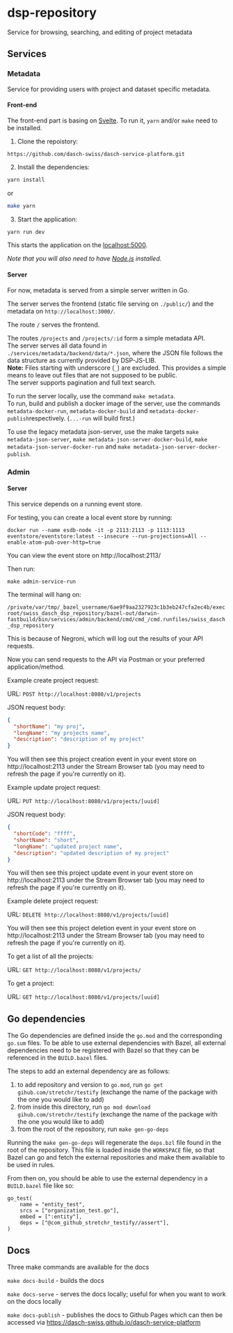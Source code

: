 # dsp-repository
Service for browsing, searching, and editing of project metadata


## Services

### Metadata

Service for providing users with project and dataset specific metadata.

#### Front-end

The front-end part is basing on [Svelte](https://svelte.dev). To run it, `yarn` and/or `make` need to be installed. 

1. Clone the repoistory:

```
https://github.com/dasch-swiss/dasch-service-platform.git
```


2. Install the dependencies:

```bash
yarn install
```

or

```bash
make yarn
```

3. Start the application:

```bash
yarn run dev
```

This starts the application on the [localhost:5000](http://localhost:5000).

*Note that you will also need to have [Node.js](https://nodejs.org) installed.*

#### Server

For now, metadata is served from a simple server written in Go.

The server serves the frontend (static file serving on `./public/`) and the metadata on `http://localhost:3000/`.

The route `/` serves the frontend.

The routes `/projects` and `/projects/:id` form a simple metadata API.  
The server serves all data found in `./services/metadata/backend/data/*.json`, where the JSON file follows the data structure as currently provided by DSP-JS-LIB.  
__Note:__ Files starting with underscore (`_`) are excluded. This provides a simple means to leave out files that are not supposed to be public.  
The server supports pagination and full text search.

To run the server locally, use the command `make metadata`.  
To run, build and publish a docker image of the server, use the commands `metadata-docker-run`, `metadata-docker-build` and `metadata-docker-publish`respectively. (`...-run` will build first.)

To use the legacy metadata json-server, use the make targets `make metadata-json-server`, `make metadata-json-server-docker-build`, `make metadata-json-server-docker-run` and `make metadata-json-server-docker-publish`.

### Admin

#### Server

This service depends on a running event store.

For testing, you can create a local event store by running:

```docker run --name esdb-node -it -p 2113:2113 -p 1113:1113 eventstore/eventstore:latest --insecure --run-projections=All --enable-atom-pub-over-http=true```

You can view the event store on http://localhost:2113/

Then run:

```make admin-service-run```

The terminal will hang on:

```/private/var/tmp/_bazel_username/6ae9f9aa2327923c1b3eb247cfa2ec4b/execroot/swiss_dasch_dsp_repository/bazel-out/darwin-fastbuild/bin/services/admin/backend/cmd/cmd_/cmd.runfiles/swiss_dasch_dsp_repository```

This is because of Negroni, which will log out the results of your API requests.

Now you can send requests to the API via Postman or your preferred application/method.

Example create project request:

URL:
```POST http://localhost:8080/v1/projects```

JSON request body:

```json
{
  "shortName": "my proj",
  "longName": "my projects name",
  "description": "description of my project"
}
```

You will then see this project creation event in your event store on http://localhost:2113 under the Stream Browser tab (you may need to refresh the page if you're currently on it).


Example update project request:

URL:
```PUT http://localhost:8080/v1/projects/[uuid]```

JSON request body:

```json
{
  "shortCode": "ffff",
  "shortName": "short",
  "longName": "updated project name",
  "description": "updated description of my project"
}
```

You will then see this project update event in your event store on http://localhost:2113 under the Stream Browser tab (you may need to refresh the page if you're currently on it).

Example delete project request:

URL:
```DELETE http://localhost:8080/v1/projects/[uuid]```

You will then see this project deletion event in your event store on http://localhost:2113 under the Stream Browser tab (you may need to refresh the page if you're currently on it).

To get a list of all the projects:

URL:
```GET http://localhost:8080/v1/projects/```

To get a project:

URL:
```GET http://localhost:8080/v1/projects/[uuid]```

## Go dependencies

The Go dependencies are defined inside the `go.mod` and the corresponding `go.sum` files.
To be able to use external dependencies with Bazel, all external dependencies need to be registered with Bazel
so that they can be referenced in the `BUILD.bazel` files.

The steps to add an external dependency are as follows:
1. to add repository and version to `go.mod`, run `go get gihub.com/stretchr/testify`
  (exchange the name of the package with the one you would like to add)
1. from inside this directory, run `go mod download gihub.com/stretchr/testify`
  (exchange the name of the package with the one you would like to add)
1. from the root of the repository, run `make gen-go-deps`

Running the `make gen-go-deps` will regenerate the `deps.bzl` file found
in the root of the repository. This file is loaded inside the `WORKSPACE` file, so that Bazel
can go and fetch the external repositories and make them available to be used in rules.

From then on, you should be able to use the external dependency in a `BUILD.bazel` file like so:

```bazel
go_test(
    name = "entity_test",
    srcs = ["organization_test.go"],
    embed = [":entity"],
    deps = ["@com_github_stretchr_testify//assert"],
)
```

## Docs
Three make commands are available for the docs

`make docs-build` - builds the docs

`make docs-serve` - serves the docs locally; useful for when you want to work on the docs locally

`make docs-publish` - publishes the docs to Github Pages which can then be accessed via https://dasch-swiss.github.io/dasch-service-platform
